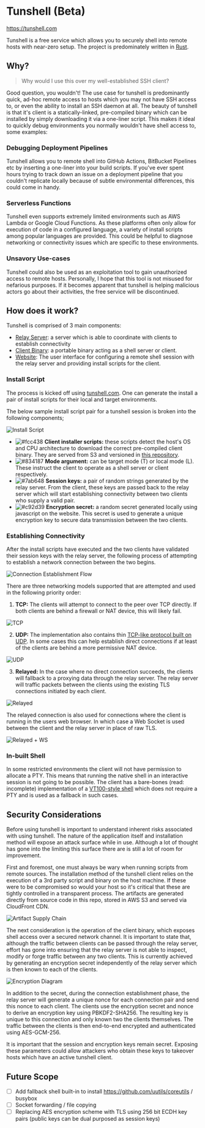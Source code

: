 # Tunshell (Beta)

https://tunshell.com

Tunshell is a free service which allows you to securely shell into remote hosts with near-zero setup.
The project is predominately written in [Rust](https://www.rust-lang.org/).

## Why?

> Why would I use this over my well-established SSH client?

Good question, you wouldn't! The use case for tunshell is predominantly quick, ad-hoc remote access to hosts which you may not have SSH access to, or even the ability to install an SSH daemon at all. The beauty of tunshell is that it's client is a statically-linked, pre-compiled binary which can be installed by simply downloading it via a one-liner script. This makes it ideal to quickly debug environments you normally wouldn't have shell access to, some examples:

### Debugging Deployment Pipelines

Tunshell allows you to remote shell into GitHub Actions, BitBucket Pipelines etc by inserting a one-liner into your build scripts. If you've ever spent hours trying to track down an issue on a deployment pipeline that you couldn't replicate locally because of subtle environmental differences, this could come in handy.

### Serverless Functions

Tunshell even supports extremely limited environments such as AWS Lambda or Google Cloud Functions. As these platforms often only allow for execution of code in a configured language, a variety of install scripts among popular languages are provided. This could be helpful to diagnose networking or connectivity issues which are specific to these environments.

### Unsavory Use-cases

Tunshell could also be used as an exploitation tool to gain unauthorized access to remote hosts. Personally, I hope that this tool is not misused for nefarious purposes. If it becomes apparent that tunshell is helping malicious actors go about their activities, the free service will be discontinued.

## How does it work?

Tunshell is comprised of 3 main components:

- [Relay Server](./tunshell-server): a server which is able to coordinate with clients to establish connectivity
- [Client Binary](./tunshell-client): a portable binary acting as a shell server or client.
- [Website](./website): The user interface for configuring a remote shell session with the relay server and providing install scripts for the client.

### Install Script

The process is kicked off using [tunshell.com](https://tunshell.com). One can generate the install a pair of install scripts for their local and target environments.

The below sample install script pair for a tunshell session is broken into the following components;

![Install Script](https://app.lucidchart.com/publicSegments/view/8ad48e9c-299b-4d55-8c95-2d1aa07475c6/image.png)

- ![#fcc438](https://via.placeholder.com/15/fcc438/000000?text=+) **Client installer scripts:** these scripts detect the host's OS and CPU architecture to download the correct pre-compiled client binary. They are served from S3 and versioned in [this repository](./scripts).
- ![#834187](https://via.placeholder.com/15/834187/000000?text=+) **Mode argument:** can be target mode (T) or local mode (L). These instruct the client to operate as a shell server or client respectively.
- ![#7ab648](https://via.placeholder.com/15/7ab648/000000?text=+) **Session keys:** a pair of random strings generated by the relay server. From the client, these keys are passed back to the relay server which will start establishing connectivity between two clients who supply a valid pair.
- ![#c92d39](https://via.placeholder.com/15/c92d39/000000?text=+) **Encryption secret:** a random secret generated locally using javascript on the website. This secret is used to generate a unique encryption key to secure data transmission between the two clients.

### Establishing Connectivity

After the install scripts have executed and the two clients have validated their session keys with the relay server, the following process of attempting to establish a network connection between the two begins.

![Connection Establishment Flow](https://app.lucidchart.com/publicSegments/view/e14f955d-1622-4d34-ba02-3616a1b5b788/image.png)

There are three networking models supported that are attempted and used in the following priority order:

1. **TCP:** The clients will attempt to connect to the peer over TCP directly. If both clients are behind a firewall or NAT device, this will likely fail.

![TCP](https://app.lucidchart.com/publicSegments/view/26e86773-55e4-4927-8487-525fde329006/image.png?)

2. **UDP:** The implementation also contains thin [TCP-like protocol built on UDP](./tunshell-client/src/p2p/udp). In some cases this can help establish direct connections if at least of the clients are behind a more permissive NAT device.

![UDP](https://app.lucidchart.com/publicSegments/view/bd4afe42-a282-45d5-8a67-378ae31ad219/image.png?)

3. **Relayed:** In the case where no direct connection succeeds, the clients will fallback to a proxying data through the relay server. The relay server will traffic packets between the clients using the existing TLS connections initiated by each client.

![Relayed](https://app.lucidchart.com/publicSegments/view/055838d6-6aeb-4a8c-8196-3eadf4653f53/image.png?)

The relayed connection is also used for connections where the client is running in the users web browser. In which case a Web Socket is used between the client and the relay server in place of raw TLS.

![Relayed + WS](https://app.lucidchart.com/publicSegments/view/d8f71cde-9585-4811-9fd2-21a81dda061a/image.png?)

### In-built Shell

In some restricted environments the client will not have permission to allocate a PTY. This means that running the native shell in an interactive session is not going to be possible. The client has a bare-bones (read: incomplete) implementation of a [VT100-style shell](./tunshell-client/src/shell/server/fallback/) which does not require a PTY and is used as a fallback in such cases.

## Security Considerations

Before using tunshell is important to understand inherent risks associated with using tunshell.
The nature of the application itself and installation method will expose an attack surface while in use.
Although a lot of thought has gone into the limiting this surface there are is still a lot of room for improvement.

First and foremost, one must always be wary when running scripts from remote sources.
The installation method of the tunshell client relies on the execution of a 3rd party script and binary on the host machine.
If these were to be compromised so would your host so it's critical that these are tightly controlled in a transparent process. The artifacts are generated directly from source code in this repo, stored in AWS S3 and served via CloudFront CDN.

![Artifact Supply Chain](https://app.lucidchart.com/publicSegments/view/fc6f92fa-1b4b-4800-8a2c-2e1c5f72a8ba/image.png)

The next consideration is the operation of the client binary, which exposes shell access over a secured network channel. It is important to state that, although the traffic between clients can be passed through the relay server, effort has gone into ensuring that the relay server is not able to inspect, modify or forge traffic between any two clients. This is currently achieved by generating an encryption secret independently of the relay server which is then known to each of the clients.

![Encryption Diagram](https://app.lucidchart.com/publicSegments/view/1a812bff-1780-464e-ba01-ac2913121c77/image.png)

In addition to the secret, during the connection establishment phase, the relay server will generate a unique nonce for each connection pair and send this nonce to each client. The clients use the encryption secret and nonce to derive an encryption key using PBKDF2-SHA256. The resulting key is unique to this connection and only known two the clients themselves. The traffic between the clients is then end-to-end encrypted and authenticated using AES-GCM-256.

It is important that the session and encryption keys remain secret. Exposing these parameters could allow attackers who obtain these keys to takeover hosts which have an active tunshell client.

## Future Scope

 - [ ] Add fallback shell built-in to install https://github.com/uutils/coreutils / busybox
 - [ ] Socket forwarding / file copying
 - [ ] Replacing AES encryption scheme with TLS using 256 bit ECDH key pairs (public keys can be dual purposed as session keys)
